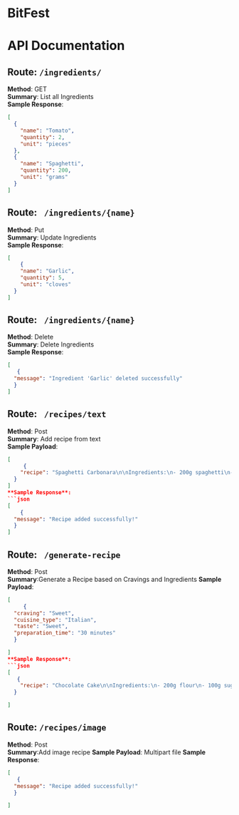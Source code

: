 # BitFest
# API Documentation

## **Route**: `/ingredients/`  
**Method**: GET  
**Summary**: List all Ingredients  
**Sample Response**:
```json
[
  {
    "name": "Tomato",
    "quantity": 2,
    "unit": "pieces"
  },
  {
    "name": "Spaghetti",
    "quantity": 200,
    "unit": "grams"
  }
]
```

## **Route**: ` /ingredients/{name}`  
**Method**: Put  
**Summary**: Update Ingredients  
**Sample Response**:
```json
[
    {
    "name": "Garlic",
    "quantity": 5,
    "unit": "cloves"
  }
]
```

## **Route**: ` /ingredients/{name}`  
**Method**: Delete  
**Summary**: Delete Ingredients  
**Sample Response**:
```json
[
   {
  "message": "Ingredient 'Garlic' deleted successfully"
  }
]

```
## **Route**: ` /recipes/text`  
**Method**: Post  
**Summary**: Add recipe from text  
**Sample Payload**:
```json
[
     {
    "recipe": "Spaghetti Carbonara\n\nIngredients:\n- 200g spaghetti\n- 100g pancetta\n- 2 eggs\n- 50g Parmesan cheese\n- 50g Pecorino cheese\n- Salt and pepper\n\nInstructions:\n1. Cook the spaghetti according to the package instructions.\n2. Fry the pancetta in a pan until crispy.\n3. Beat the eggs and mix with the cheeses.\n4. Combine the spaghetti with pancetta, then toss with the egg mixture until creamy.\n5. Season with salt and pepper.\n\nCuisine Type: Italian\nTaste: Savory, Creamy\nPrep Time: 20 minutes\nReviews: 100"
  }
]
**Sample Response**:
```json
[
    {
  "message": "Recipe added successfully!"
  }
] 
```
## **Route**: ` /generate-recipe`  
**Method**: Post  
**Summary**:Generate a Recipe based on Cravings and Ingredients
**Sample Payload**:
```json
[
     {
  "craving": "Sweet",
  "cuisine_type": "Italian",
  "taste": "Sweet",
  "preparation_time": "30 minutes"
  }

]
**Sample Response**:
```json
[
   {
    "recipe": "Chocolate Cake\n\nIngredients:\n- 200g flour\n- 100g sugar\n- 2 eggs\n- 100g chocolate\n- 50g butter\n\nInstructions:\n1. Mix all dry ingredients together.\n2. Melt chocolate and butter, then combine with the dry ingredients.\n3. Pour into a baking pan and bake for 25 minutes.\n4. Let it cool and serve with whipped cream.\n\nCuisine Type: Italian\nTaste: Sweet\nPrep Time: 30 minutes"
  }

]
```

## **Route**: `/recipes/image`  
**Method**: Post  
**Summary**:Add image recipe
**Sample Payload**:
Multipart file
**Sample Response**:
```json
[
   {
  "message": "Recipe added successfully!"
  }

]
```


